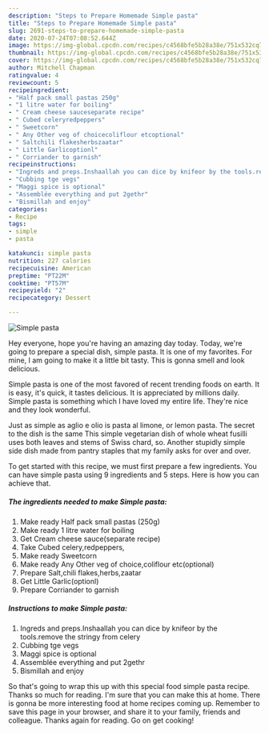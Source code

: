 ```yaml
---
description: "Steps to Prepare Homemade Simple pasta"
title: "Steps to Prepare Homemade Simple pasta"
slug: 2691-steps-to-prepare-homemade-simple-pasta
date: 2020-07-24T07:08:52.644Z
image: https://img-global.cpcdn.com/recipes/c4568bfe5b28a38e/751x532cq70/simple-pasta-recipe-main-photo.jpg
thumbnail: https://img-global.cpcdn.com/recipes/c4568bfe5b28a38e/751x532cq70/simple-pasta-recipe-main-photo.jpg
cover: https://img-global.cpcdn.com/recipes/c4568bfe5b28a38e/751x532cq70/simple-pasta-recipe-main-photo.jpg
author: Mitchell Chapman
ratingvalue: 4
reviewcount: 5
recipeingredient:
- "Half pack small pastas 250g"
- "1 litre water for boiling"
- " Cream cheese sauceseparate recipe"
- " Cubed celeryredpeppers"
- " Sweetcorn"
- " Any Other veg of choicecoliflour etcoptional"
- " Saltchili flakesherbszaatar"
- " Little Garlicoptionl"
- " Corriander to garnish"
recipeinstructions:
- "Ingreds and preps.Inshaallah you can dice by knifeor by the tools.remove the stringy from celery"
- "Cubbing tge vegs"
- "Maggi spice is optional"
- "Assemblée everything and put 2gethr"
- "Bismillah and enjoy"
categories:
- Recipe
tags:
- simple
- pasta

katakunci: simple pasta 
nutrition: 227 calories
recipecuisine: American
preptime: "PT22M"
cooktime: "PT57M"
recipeyield: "2"
recipecategory: Dessert

---
```



![Simple pasta](https://img-global.cpcdn.com/recipes/c4568bfe5b28a38e/751x532cq70/simple-pasta-recipe-main-photo.jpg)

Hey everyone, hope you're having an amazing day today. Today, we're going to prepare a special dish, simple pasta. It is one of my favorites. For mine, I am going to make it a little bit tasty. This is gonna smell and look delicious.

Simple pasta is one of the most favored of recent trending foods on earth. It is easy, it's quick, it tastes delicious. It is appreciated by millions daily. Simple pasta is something which I have loved my entire life. They're nice and they look wonderful.

Just as simple as aglio e olio is pasta al limone, or lemon pasta. The secret to the dish is the same This simple vegetarian dish of whole wheat fusilli uses both leaves and stems of Swiss chard, so. Another stupidly simple side dish made from pantry staples that my family asks for over and over.


To get started with this recipe, we must first prepare a few ingredients. You can have simple pasta using 9 ingredients and 5 steps. Here is how you can achieve that.

<!--inarticleads1-->

##### The ingredients needed to make Simple pasta:

1. Make ready Half pack small pastas (250g)
1. Make ready 1 litre water for boiling
1. Get  Cream cheese sauce(separate recipe)
1. Take  Cubed celery,redpeppers,
1. Make ready  Sweetcorn
1. Make ready  Any Other veg of choice,coliflour etc(optional)
1. Prepare  Salt,chili flakes,herbs,zaatar
1. Get  Little Garlic(optionl)
1. Prepare  Corriander to garnish




<!--inarticleads2-->

##### Instructions to make Simple pasta:

1. Ingreds and preps.Inshaallah you can dice by knifeor by the tools.remove the stringy from celery
1. Cubbing tge vegs
1. Maggi spice is optional
1. Assemblée everything and put 2gethr
1. Bismillah and enjoy




So that's going to wrap this up with this special food simple pasta recipe. Thanks so much for reading. I'm sure that you can make this at home. There is gonna be more interesting food at home recipes coming up. Remember to save this page in your browser, and share it to your family, friends and colleague. Thanks again for reading. Go on get cooking!
